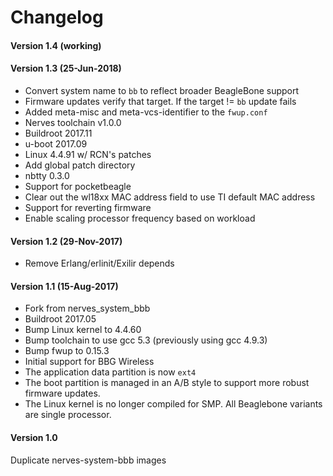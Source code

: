 # Changelog

#### Version 1.4 (working)

#### Version 1.3 (25-Jun-2018)
* Convert system name to `bb` to reflect broader BeagleBone support
* Firmware updates verify that target. If the target != `bb` update fails
* Added meta-misc and meta-vcs-identifier to the `fwup.conf`
* Nerves toolchain v1.0.0
* Buildroot 2017.11
* u-boot 2017.09
* Linux 4.4.91 w/ RCN's patches
* Add global patch directory
* nbtty 0.3.0
* Support for pocketbeagle
* Clear out the wl18xx MAC address field to use TI default MAC address
* Support for reverting firmware
* Enable scaling processor frequency based on workload

#### Version 1.2 (29-Nov-2017)
- Remove Erlang/erlinit/Exilir depends

#### Version 1.1 (15-Aug-2017)
- Fork from nerves_system_bbb
- Buildroot 2017.05
- Bump Linux kernel to 4.4.60
- Bump toolchain to use gcc 5.3 (previously using gcc 4.9.3)
- Bump fwup to 0.15.3
- Initial support for BBG Wireless
- The application data partition is now `ext4`
- The boot partition is managed in an A/B style to support more robust firmware updates.
- The Linux kernel is no longer compiled for SMP. All Beaglebone variants are single processor.

#### Version 1.0
Duplicate nerves-system-bbb images
